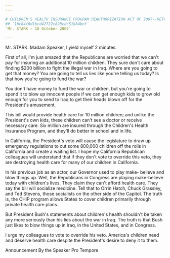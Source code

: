 ```yaml
---
---

# CHILDREN'S HEALTH INSURANCE PROGRAM REAUTHORIZATION ACT OF 2007--VETO  MESSAGE FROM THE PRESIDENT OF THE UNITED STATES
## `1bc84f0d1bcd42722c828cdc51b84bef`
`Mr. STARK — 18 October 2007`

---
```



Mr. STARK. Madam Speaker, I yield myself 2 minutes.

First of all, I'm just amazed that the Republicans are worried that 
we can't pay for insuring an additional 10 million children. They sure 
don't care about finding $200 billion to fight the illegal war in Iraq. 
Where are you going to get that money? You are going to tell us lies 
like you're telling us today? Is that how you're going to fund the war?

You don't have money to fund the war or children, but you're going to 
spend it to blow up innocent people if we can get enough kids to grow 
old enough for you to send to Iraq to get their heads blown off for the 
President's amusement.

This bill would provide health care for 10 million children; and 
unlike the President's own kids, these children can't see a doctor or 
receive necessary care. Six million are insured through the Children's 
Health Insurance Program, and they'll do better in school and in life.




In California, the President's veto will cause the legislature to 
draw up emergency regulations to cut some 800,000 children off the 
rolls in California and create a waiting list. I hope my California 
Republican colleagues will understand that if they don't vote to 
override this veto, they are destroying health care for many of our 
children in California.

In his previous job as an actor, our Governor used to play make-
believe and blow things up. Well, the Republicans in Congress are 
playing make-believe today with children's lives. They claim they can't 
afford health care. They say the bill will socialize medicine. Tell 
that to Orrin Hatch, Chuck Grassley, and Ted Stevens, those socialists 
on the other side of the Capitol. The truth is, the CHIP program allows 
States to cover children primarily through private health care plans.

But President Bush's statements about children's health shouldn't be 
taken any more seriously than his lies about the war in Iraq. The truth 
is that Bush just likes to blow things up in Iraq, in the United 
States, and in Congress.

I urge my colleagues to vote to override his veto. America's children 
need and deserve health care despite the President's desire to deny it 
to them.










Announcement By the Speaker Pro Tempore
